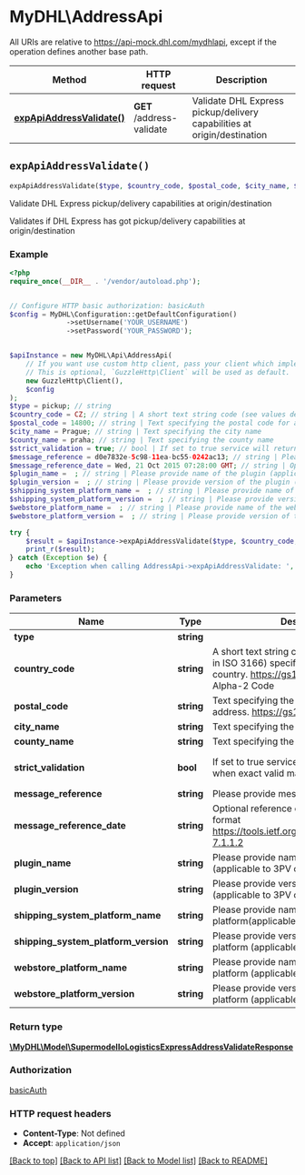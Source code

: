 # MyDHL\AddressApi

All URIs are relative to https://api-mock.dhl.com/mydhlapi, except if the operation defines another base path.

| Method | HTTP request | Description |
| ------------- | ------------- | ------------- |
| [**expApiAddressValidate()**](AddressApi.md#expApiAddressValidate) | **GET** /address-validate | Validate DHL Express pickup/delivery capabilities at origin/destination |


## `expApiAddressValidate()`

```php
expApiAddressValidate($type, $country_code, $postal_code, $city_name, $county_name, $strict_validation, $message_reference, $message_reference_date, $plugin_name, $plugin_version, $shipping_system_platform_name, $shipping_system_platform_version, $webstore_platform_name, $webstore_platform_version): \MyDHL\Model\SupermodelIoLogisticsExpressAddressValidateResponse
```

Validate DHL Express pickup/delivery capabilities at origin/destination

Validates if DHL Express has got pickup/delivery capabilities at origin/destination

### Example

```php
<?php
require_once(__DIR__ . '/vendor/autoload.php');


// Configure HTTP basic authorization: basicAuth
$config = MyDHL\Configuration::getDefaultConfiguration()
              ->setUsername('YOUR_USERNAME')
              ->setPassword('YOUR_PASSWORD');


$apiInstance = new MyDHL\Api\AddressApi(
    // If you want use custom http client, pass your client which implements `GuzzleHttp\ClientInterface`.
    // This is optional, `GuzzleHttp\Client` will be used as default.
    new GuzzleHttp\Client(),
    $config
);
$type = pickup; // string
$country_code = CZ; // string | A short text string code (see values defined in ISO 3166) specifying the shipment origin country. https://gs1.org/voc/Country, Alpha-2 Code
$postal_code = 14800; // string | Text specifying the postal code for an address. https://gs1.org/voc/postalCode
$city_name = Prague; // string | Text specifying the city name
$county_name = praha; // string | Text specifying the county name
$strict_validation = true; // bool | If set to true service will return no records when exact valid match not found
$message_reference = d0e7832e-5c98-11ea-bc55-0242ac13; // string | Please provide message reference
$message_reference_date = Wed, 21 Oct 2015 07:28:00 GMT; // string | Optional reference date in the  HTTP-date format https://tools.ietf.org/html/rfc7231#section-7.1.1.2
$plugin_name =  ; // string | Please provide name of the plugin (applicable to 3PV only)
$plugin_version =  ; // string | Please provide version of the plugin (applicable to 3PV only)
$shipping_system_platform_name =  ; // string | Please provide name of the shipping platform(applicable to 3PV only)
$shipping_system_platform_version =  ; // string | Please provide version of the shipping platform (applicable to 3PV only)
$webstore_platform_name =  ; // string | Please provide name of the webstore platform (applicable to 3PV only)
$webstore_platform_version =  ; // string | Please provide version of the webstore platform (applicable to 3PV only)

try {
    $result = $apiInstance->expApiAddressValidate($type, $country_code, $postal_code, $city_name, $county_name, $strict_validation, $message_reference, $message_reference_date, $plugin_name, $plugin_version, $shipping_system_platform_name, $shipping_system_platform_version, $webstore_platform_name, $webstore_platform_version);
    print_r($result);
} catch (Exception $e) {
    echo 'Exception when calling AddressApi->expApiAddressValidate: ', $e->getMessage(), PHP_EOL;
}
```

### Parameters

| Name | Type | Description  | Notes |
| ------------- | ------------- | ------------- | ------------- |
| **type** | **string**|  | |
| **country_code** | **string**| A short text string code (see values defined in ISO 3166) specifying the shipment origin country. https://gs1.org/voc/Country, Alpha-2 Code | |
| **postal_code** | **string**| Text specifying the postal code for an address. https://gs1.org/voc/postalCode | [optional] |
| **city_name** | **string**| Text specifying the city name | [optional] |
| **county_name** | **string**| Text specifying the county name | [optional] |
| **strict_validation** | **bool**| If set to true service will return no records when exact valid match not found | [optional] [default to true] |
| **message_reference** | **string**| Please provide message reference | [optional] |
| **message_reference_date** | **string**| Optional reference date in the  HTTP-date format https://tools.ietf.org/html/rfc7231#section-7.1.1.2 | [optional] |
| **plugin_name** | **string**| Please provide name of the plugin (applicable to 3PV only) | [optional] |
| **plugin_version** | **string**| Please provide version of the plugin (applicable to 3PV only) | [optional] |
| **shipping_system_platform_name** | **string**| Please provide name of the shipping platform(applicable to 3PV only) | [optional] |
| **shipping_system_platform_version** | **string**| Please provide version of the shipping platform (applicable to 3PV only) | [optional] |
| **webstore_platform_name** | **string**| Please provide name of the webstore platform (applicable to 3PV only) | [optional] |
| **webstore_platform_version** | **string**| Please provide version of the webstore platform (applicable to 3PV only) | [optional] |

### Return type

[**\MyDHL\Model\SupermodelIoLogisticsExpressAddressValidateResponse**](../Model/SupermodelIoLogisticsExpressAddressValidateResponse.md)

### Authorization

[basicAuth](../../README.md#basicAuth)

### HTTP request headers

- **Content-Type**: Not defined
- **Accept**: `application/json`

[[Back to top]](#) [[Back to API list]](../../README.md#endpoints)
[[Back to Model list]](../../README.md#models)
[[Back to README]](../../README.md)
